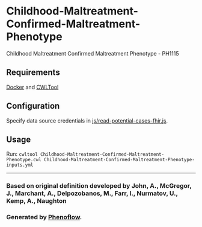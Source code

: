 # Childhood-Maltreatment-Confirmed-Maltreatment-Phenotype

Childhood Maltreatment Confirmed Maltreatment Phenotype - PH1115

## Requirements

[Docker](https://docs.docker.com/install/) and [CWLTool](https://github.com/common-workflow-language/cwltool#install)

## Configuration

Specify data source credentials in [js/read-potential-cases-fhir.js](js/read-potential-cases-fhir.js).

## Usage

Run: `cwltool Childhood-Maltreatment-Confirmed-Maltreatment-Phenotype.cwl Childhood-Maltreatment-Confirmed-Maltreatment-Phenotype-inputs.yml`

***

### Based on original definition developed by John, A., McGregor, J., Marchant, A., Delpozobanos, M., Farr, I., Nurmatov, U., Kemp, A., Naughton
### Generated by [Phenoflow](https://kclhi.org/phenoflow).
